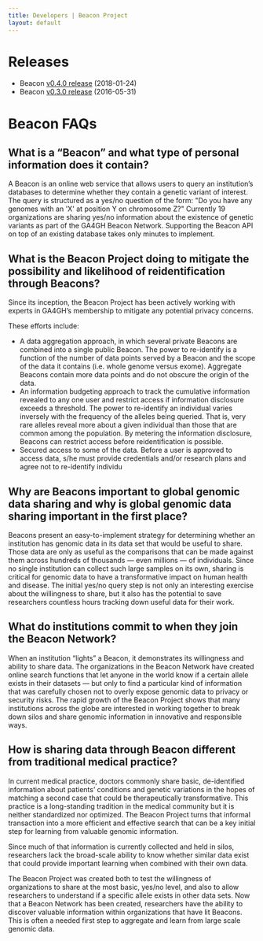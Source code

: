 ```yaml
---
title: Developers | Beacon Project
layout: default
---
```


# Releases

* Beacon [v0.4.0 release](https://github.com/ga4gh/beacon-team/releases/tag/v0.4.0) (2018-01-24)
* Beacon [v0.3.0 release](https://github.com/ga4gh/beacon-team/releases/tag/v0.3.0) (2016-05-31)

# Beacon FAQs

## What is a “Beacon” and what type of personal information does it contain?
A Beacon is an online web service that allows users to query an institution’s databases to determine whether they contain a genetic variant of interest. The query is structured as a yes/no question of the form: "Do you have any genomes with an 'X' at position Y on chromosome Z?" Currently 19 organizations are sharing yes/no information about the existence of genetic variants as part of the GA4GH Beacon Network. Supporting the Beacon API on top of an existing database takes only minutes to implement.

## What is the Beacon Project doing to mitigate the possibility and likelihood of reidentification through Beacons?
Since its inception, the Beacon Project has been actively working with experts in GA4GH’s membership to mitigate any potential privacy concerns.

These efforts include:
* A data aggregation approach, in which several private Beacons are combined into a single public Beacon. The power to re-identify is a function of the number of data points served by a Beacon and the scope of the data it contains (i.e. whole genome versus exome). Aggregate Beacons contain more data points and do not obscure the origin of the data.
* An information budgeting approach to track the cumulative information revealed to any one user and restrict access if information disclosure exceeds a threshold. The power to re-identify an individual varies inversely with the frequency of the alleles being queried. That is, very rare alleles reveal more about a given individual than those that are common among the population. By metering the information disclosure, Beacons can restrict access before reidentification is possible.
* Secured access to some of the data. Before a user is approved to access data, s/he must provide credentials and/or research plans and agree not to re-identify individu

## Why are Beacons important to global genomic data sharing and why is global genomic data sharing important in the first place?
Beacons present an easy-to-implement strategy for determining whether an institution has genomic data in its data set that would be useful to share. Those data are only as useful as the comparisons that can be made against them across hundreds of thousands ― even millions ― of individuals. Since no single institution can collect such large samples on its own, sharing is critical for genomic data to have a transformative impact on human health and disease. The initial yes/no query step is not only an interesting exercise about the willingness to share, but it also has the potential to save researchers countless hours tracking down useful data for their work.

## What do institutions commit to when they join the Beacon Network?
When an institution “lights” a Beacon, it demonstrates its willingness and ability to share data. The organizations in the Beacon Network have created online search functions that let anyone in the world know if a certain allele exists in their datasets ― but only to find a particular kind of information that was carefully chosen not to overly expose genomic data to privacy or security risks. The rapid growth of the Beacon Project shows that many institutions across the globe are interested in working together to break down silos and share genomic information in innovative and responsible ways.

## How is sharing data through Beacon different from traditional medical practice?
In current medical practice, doctors commonly share basic, de-identified information about patients’ conditions and genetic variations in the hopes of matching a second case that could be therapeutically transformative. This practice is a long-standing tradition in the medical community but it is neither standardized nor optimized. The Beacon Project turns that informal transaction into a more efficient and effective search that can be a key initial step for learning from valuable genomic information.

Since much of that information is currently collected and held in silos, researchers lack the broad-scale ability to know whether similar data exist that could provide important learning when combined with their own data.

The Beacon Project was created both to test the willingness of organizations to share at the most basic, yes/no level, and also to allow researchers to understand if a specific allele exists in other data sets. Now that a Beacon Network has been created, researchers have the ability to discover valuable information within organizations that have lit Beacons. This is often a needed first step to aggregate and learn from large scale genomic data.

<!--
You can use HTML elements in Markdown, such as the comment element, and they won't be affected by a markdown parser. However, if you create an HTML element in your markdown file, you cannot use markdown syntax within that element's contents.
-->
